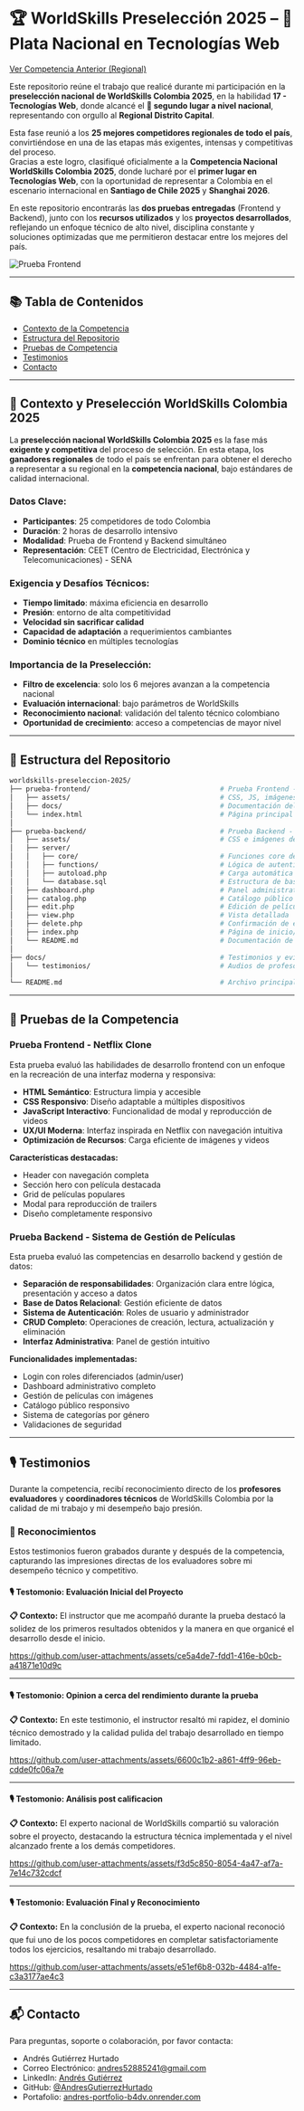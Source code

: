# 🏆 WorldSkills Preselección 2025 – 🥈 Plata Nacional en Tecnologías Web

[Ver Competencia Anterior (Regional)](https://github.com/AndresGutierrezHurtado/worldskills-regional-2025)

Este repositorio reúne el trabajo que realicé durante mi participación en la **preselección nacional de WorldSkills Colombia 2025**, en la habilidad **17 - Tecnologías Web**, donde alcancé el **🥈 segundo lugar a nivel nacional**, representando con orgullo al **Regional Distrito Capital**.

Esta fase reunió a los **25 mejores competidores regionales de todo el país**, convirtiéndose en una de las etapas más exigentes, intensas y competitivas del proceso.  
Gracias a este logro, clasifiqué oficialmente a la **Competencia Nacional WorldSkills Colombia 2025**, donde lucharé por el **primer lugar en Tecnologías Web**, con la oportunidad de representar a Colombia en el escenario internacional en **Santiago de Chile 2025** y **Shanghai 2026**.

En este repositorio encontrarás las **dos pruebas entregadas** (Frontend y Backend), junto con los **recursos utilizados** y los **proyectos desarrollados**, reflejando un enfoque técnico de alto nivel, disciplina constante y soluciones optimizadas que me permitieron destacar entre los mejores del país.

![Prueba Frontend](./prueba-frontend/docs/images/index.png)

---

## 📚 Tabla de Contenidos

-   [Contexto de la Competencia](#-contexto-y-preselección-worldskills-colombia-2025)
-   [Estructura del Repositorio](#-estructura-del-repositorio)
-   [Pruebas de Competencia](#-pruebas-de-la-competencia)
-   [Testimonios](#️-testimonios)
-   [Contacto](#-contacto)

---

## 🏅 Contexto y Preselección WorldSkills Colombia 2025

La **preselección nacional WorldSkills Colombia 2025** es la fase más **exigente y competitiva** del proceso de selección. En esta etapa, los **ganadores regionales** de todo el país se enfrentan para obtener el derecho a representar a su regional en la **competencia nacional**, bajo estándares de calidad internacional.

### Datos Clave:

-   **Participantes**: 25 competidores de todo Colombia
-   **Duración**: 2 horas de desarrollo intensivo
-   **Modalidad**: Prueba de Frontend y Backend simultáneo
-   **Representación**: CEET (Centro de Electricidad, Electrónica y Telecomunicaciones) - SENA

### Exigencia y Desafíos Técnicos:

-   **Tiempo limitado**: máxima eficiencia en desarrollo
-   **Presión**: entorno de alta competitividad
-   **Velocidad sin sacrificar calidad**
-   **Capacidad de adaptación** a requerimientos cambiantes
-   **Dominio técnico** en múltiples tecnologías

### Importancia de la Preselección:

-   **Filtro de excelencia**: solo los 6 mejores avanzan a la competencia nacional
-   **Evaluación internacional**: bajo parámetros de WorldSkills
-   **Reconocimiento nacional**: validación del talento técnico colombiano
-   **Oportunidad de crecimiento**: acceso a competencias de mayor nivel

---

## 📁 Estructura del Repositorio

```bash
worldskills-preseleccion-2025/
├── prueba-frontend/                                # Prueba Frontend - Netflix Clone
│   ├── assets/                                     # CSS, JS, imágenes y videos
│   ├── docs/                                       # Documentación del proyecto
│   └── index.html                                  # Página principal
│
├── prueba-backend/                                 # Prueba Backend - Sistema de Gestión
│   ├── assets/                                     # CSS e imágenes del sistema
│   ├── server/
│   │   ├── core/                                   # Funciones core del sistema
│   │   ├── functions/                              # Lógica de autenticación y CRUD
│   │   ├── autoload.php                            # Carga automática de clases
│   │   └── database.sql                            # Estructura de base de datos
│   ├── dashboard.php                               # Panel administrativo
│   ├── catalog.php                                 # Catálogo público
│   ├── edit.php                                    # Edición de películas
│   ├── view.php                                    # Vista detallada
│   ├── delete.php                                  # Confirmación de eliminación
│   ├── index.php                                   # Página de inicio/login
│   └── README.md                                   # Documentación de instalación
│
├── docs/                                           # Testimonios y evidencias
│   └── testimonios/                                # Audios de profesores y evaluadores
│
└── README.md                                       # Archivo principal de documentación
```

---

## 🎯 Pruebas de la Competencia

### Prueba Frontend - Netflix Clone

Esta prueba evaluó las habilidades de desarrollo frontend con un enfoque en la recreación de una interfaz moderna y responsiva:

-   **HTML Semántico**: Estructura limpia y accesible
-   **CSS Responsivo**: Diseño adaptable a múltiples dispositivos
-   **JavaScript Interactivo**: Funcionalidad de modal y reproducción de videos
-   **UX/UI Moderna**: Interfaz inspirada en Netflix con navegación intuitiva
-   **Optimización de Recursos**: Carga eficiente de imágenes y videos

**Características destacadas:**

-   Header con navegación completa
-   Sección hero con película destacada
-   Grid de películas populares
-   Modal para reproducción de trailers
-   Diseño completamente responsivo

### Prueba Backend - Sistema de Gestión de Películas

Esta prueba evaluó las competencias en desarrollo backend y gestión de datos:

-   **Separación de responsabilidades**: Organización clara entre lógica, presentación y acceso a datos
-   **Base de Datos Relacional**: Gestión eficiente de datos
-   **Sistema de Autenticación**: Roles de usuario y administrador
-   **CRUD Completo**: Operaciones de creación, lectura, actualización y eliminación
-   **Interfaz Administrativa**: Panel de gestión intuitivo

**Funcionalidades implementadas:**

-   Login con roles diferenciados (admin/user)
-   Dashboard administrativo completo
-   Gestión de películas con imágenes
-   Catálogo público responsivo
-   Sistema de categorías por género
-   Validaciones de seguridad

---

## 🎙️ Testimonios

Durante la competencia, recibí reconocimiento directo de los **profesores evaluadores** y **coordinadores técnicos** de WorldSkills Colombia por la calidad de mi trabajo y mi desempeño bajo presión.

### 🎯 Reconocimientos

Estos testimonios fueron grabados durante y después de la competencia, capturando las impresiones directas de los evaluadores sobre mi desempeño técnico y competitivo.

#### 🎙️ Testomonio: Evaluación Inicial del Proyecto

**📋 Contexto:** El instructor que me acompañó durante la prueba destacó la solidez de los primeros resultados obtenidos y la manera en que organicé el desarrollo desde el inicio.

https://github.com/user-attachments/assets/ce5a4de7-fdd1-416e-b0cb-a41871e10d9c

---

#### 🎙️ Testomonio: Opinion a cerca del rendimiento durante la prueba

**📋 Contexto:** En este testimonio, el instructor resaltó mi rapidez, el dominio técnico demostrado y la calidad pulida del trabajo desarrollado en tiempo limitado.

https://github.com/user-attachments/assets/6600c1b2-a861-4ff9-96eb-cdde0fc06a7e

---

#### 🎙️ Testomonio: Análisis post calificacion

**📋 Contexto:** El experto nacional de WorldSkills compartió su valoración sobre el proyecto, destacando la estructura técnica implementada y el nivel alcanzado frente a los demás competidores.

https://github.com/user-attachments/assets/f3d5c850-8054-4a47-af7a-7e14c732cdcf

---

#### 🎙️ Testomonio: Evaluación Final y Reconocimiento

**📋 Contexto:** En la conclusión de la prueba, el experto nacional reconoció que fui uno de los pocos competidores en completar satisfactoriamente todos los ejercicios, resaltando mi trabajo desarrollado.

https://github.com/user-attachments/assets/e51ef6b8-032b-4484-a1fe-c3a3177ae4c3

---

## 📬 Contacto

Para preguntas, soporte o colaboración, por favor contacta:

-   Andrés Gutiérrez Hurtado
-   Correo Electrónico: [andres52885241@gmail.com](mailto:andres52885241@gmail.com)
-   LinkedIn: [Andrés Gutiérrez](https://www.linkedin.com/in/andr%C3%A9s-guti%C3%A9rrez-hurtado-25946728b/)
-   GitHub: [@AndresGutierrezHurtado](https://github.com/AndresGutierrezHurtado)
-   Portafolio: [andres-portfolio-b4dv.onrender.com](https://andres-portfolio-b4dv.onrender.com)
